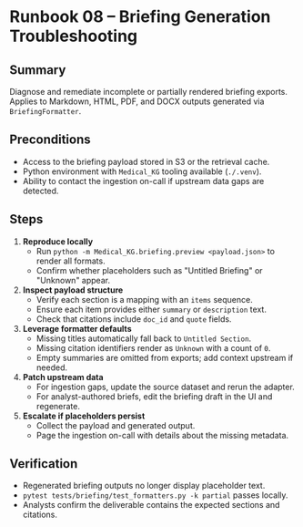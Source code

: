 # Runbook 08 – Briefing Generation Troubleshooting

## Summary

Diagnose and remediate incomplete or partially rendered briefing exports. Applies to
Markdown, HTML, PDF, and DOCX outputs generated via `BriefingFormatter`.

## Preconditions

- Access to the briefing payload stored in S3 or the retrieval cache.
- Python environment with `Medical_KG` tooling available (`./.venv`).
- Ability to contact the ingestion on-call if upstream data gaps are detected.

## Steps

1. **Reproduce locally**
   - Run `python -m Medical_KG.briefing.preview <payload.json>` to render all formats.
   - Confirm whether placeholders such as "Untitled Briefing" or "Unknown" appear.
2. **Inspect payload structure**
   - Verify each section is a mapping with an `items` sequence.
   - Ensure each item provides either `summary` or `description` text.
   - Check that citations include `doc_id` and `quote` fields.
3. **Leverage formatter defaults**
   - Missing titles automatically fall back to `Untitled Section`.
   - Missing citation identifiers render as `Unknown` with a count of `0`.
   - Empty summaries are omitted from exports; add context upstream if needed.
4. **Patch upstream data**
   - For ingestion gaps, update the source dataset and rerun the adapter.
   - For analyst-authored briefs, edit the briefing draft in the UI and regenerate.
5. **Escalate if placeholders persist**
   - Collect the payload and generated output.
   - Page the ingestion on-call with details about the missing metadata.

## Verification

- Regenerated briefing outputs no longer display placeholder text.
- `pytest tests/briefing/test_formatters.py -k partial` passes locally.
- Analysts confirm the deliverable contains the expected sections and citations.
